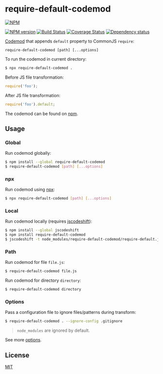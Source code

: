 # require-default-codemod

[![NPM](https://nodei.co/npm/require-default-codemod.png)](https://nodei.co/npm/require-default-codemod/)

[![NPM version](https://img.shields.io/npm/v/require-default-codemod.svg)](https://www.npmjs.com/package/require-default-codemod)
[![Build Status](https://travis-ci.org/remarkablemark/require-default-codemod.svg?branch=master)](https://travis-ci.org/remarkablemark/require-default-codemod)
[![Coverage Status](https://coveralls.io/repos/github/remarkablemark/require-default-codemod/badge.svg?branch=master)](https://coveralls.io/github/remarkablemark/require-default-codemod?branch=master)
[![Dependency status](https://david-dm.org/remarkablemark/require-default-codemod.svg)](https://david-dm.org/remarkablemark/require-default-codemod)

[Codemod](https://github.com/facebook/jscodeshift) that appends `default` property to CommonJS `require`:

```
require-default-codemod [path] [...options]
```

To run the codemod in current directory:

```sh
$ npx require-default-codemod .
```

Before JS file transformation:

```js
require('foo');
```

After JS file transformation:

```js
require('foo').default;
```

The codemod can be found on [npm](https://www.npmjs.com/package/require-default-codemod).

## Usage

### Global

Run codemod globally:

```sh
$ npm install --global require-default-codemod
$ require-default-codemod [path] [...options]
```

### npx

Run codemod using [npx](https://www.npmjs.com/package/npx):

```sh
$ npx require-default-codemod [path] [...options]
```

### Local

Run codemod locally (requires [jscodeshift](https://www.npmjs.com/package/npx)):

```sh
$ npm install --global jscodeshift
$ npm install require-default-codemod
$ jscodeshift -t node_modules/require-default-codemod/require-default.js [path] [...options]
```

### Path

Run codemod for file `file.js`:

```sh
$ require-default-codemod file.js
```

Run codemod for directory `directory`:

```sh
$ require-default-codemod directory
```

### Options

Pass a configuration file to ignore files/patterns during transform:

```sh
$ require-default-codemod . --ignore-config .gitignore
```

> `node_modules` are ignored by default.

See more [options](https://github.com/facebook/jscodeshift#usage-cli).

## License

[MIT](https://github.com/remarkablemark/require-default-codemod/blob/master/LICENSE)
